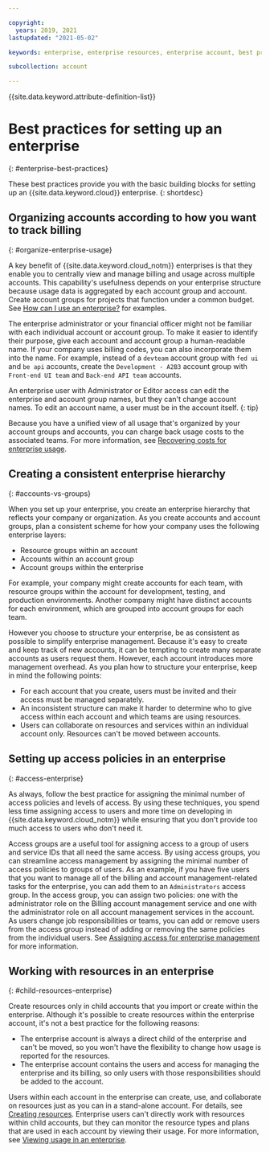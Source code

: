 ```yaml
---

copyright:
  years: 2019, 2021
lastupdated: "2021-05-02"

keywords: enterprise, enterprise resources, enterprise account, best practices, setting up an enterprise

subcollection: account

---
```


{{site.data.keyword.attribute-definition-list}}


# Best practices for setting up an enterprise
{: #enterprise-best-practices}

These best practices provide you with the basic building blocks for setting up an {{site.data.keyword.cloud}} enterprise.
{: shortdesc}

## Organizing accounts according to how you want to track billing
{: #organize-enterprise-usage}

A key benefit of {{site.data.keyword.cloud_notm}} enterprises is that they enable you to centrally view and manage billing and usage across multiple accounts. This capability's usefulness depends on your enterprise structure because usage data is aggregated by each account group and account. Create account groups for projects that function under a common budget. See [How can I use an enterprise?](/docs/secure-enterprise?topic=secure-enterprise-what-is-enterprise#enterprise-use-cases) for examples.

The enterprise administrator or your financial officer might not be familiar with each individual account or account group. To make it easier to identify their purpose, give each account and account group a human-readable name. If your company uses billing codes, you can also incorporate them into the name. For example, instead of a `devteam` account group with `fed ui` and `be api` accounts, create the `Development - A2B3` account group with `Front-end UI team` and `Back-end API team` accounts.

An enterprise user with Administrator or Editor access can edit the enterprise and account group names, but they can't change account names. To edit an account name, a user must be in the account itself.
{: tip}

Because you have a unified view of all usage that's organized by your account groups and accounts, you can charge back usage costs to the associated teams. For more information, see [Recovering costs for enterprise usage](/docs/billing-usage?topic=billing-usage-enterprise-usage#enterprise-cost-recovery).

## Creating a consistent enterprise hierarchy
{: #accounts-vs-groups}

When you set up your enterprise, you create an enterprise hierarchy that reflects your company or organization. As you create accounts and account groups, plan a consistent scheme for how your company uses the following enterprise layers:
- Resource groups within an account
- Accounts within an account group
- Account groups within the enterprise

For example, your company might create accounts for each team, with resource groups within the account for development, testing, and production environments. Another company might have distinct accounts for each environment, which are grouped into account groups for each team.

However you choose to structure your enterprise, be as consistent as possible to simplify enterprise management. Because it's easy to create and keep track of new accounts, it can be tempting to create many separate accounts as users request them. However, each account introduces more management overhead. As you plan how to structure your enterprise, keep in mind the following points:
- For each account that you create, users must be invited and their access must be managed separately.
- An inconsistent structure can make it harder to determine who to give access within each account and which teams are using resources.
- Users can collaborate on resources and services within an individual account only. Resources can't be moved between accounts.

## Setting up access policies in an enterprise
{: #access-enterprise}

As always, follow the best practice for assigning the minimal number of access policies and levels of access. By using these techniques, you spend less time assigning access to users and more time on developing in {{site.data.keyword.cloud_notm}} while ensuring that you don't provide too much access to users who don't need it.

Access groups are a useful tool for assigning access to a group of users and service IDs that all need the same access. By using access groups, you can streamline access management by assigning the minimal number of access policies to groups of users. As an example, if you have five users that you want to manage all of the billing and account management-related tasks for the enterprise, you can add them to an `Administrators` access group. In the access group, you can assign two policies: one with the administrator role on the Billing account management service and one with the administrator role on all account management services in the account. As users change job responsibilities or teams, you can add or remove users from the access group instead of adding or removing the same policies from the individual users. See [Assigning access for enterprise management](/docs/secure-enterprise?topic=secure-enterprise-assign-access-enterprise) for more information.

## Working with resources in an enterprise
{: #child-resources-enterprise}

Create resources only in child accounts that you import or create within the enterprise. Although it's possible to create resources within the enterprise account, it's not a best practice for the following reasons:
 - The enterprise account is always a direct child of the enterprise and can't be moved, so you won't have the flexibility to change how usage is reported for the resources.
 - The enterprise account contains the users and access for managing the enterprise and its billing, so only users with those responsibilities should be added to the account.

Users within each account in the enterprise can create, use, and collaborate on resources just as you can in a stand-alone account. For details, see [Creating resources](/docs/account?topic=account-manage_resource). Enterprise users can't directly work with resources within child accounts, but they can monitor the resource types and plans that are used in each account by viewing their usage. For more information, see [Viewing usage in an enterprise](/docs/billing-usage?topic=billing-usage-enterprise-usage).
